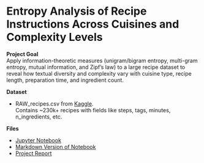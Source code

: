 # Entropy Analysis of Recipe Instructions Across Cuisines and Complexity Levels

**Project Goal**  
Apply information-theoretic measures (unigram/bigram entropy, multi-gram entropy, mutual information, and Zipf’s law) to a large recipe dataset to reveal how textual diversity and complexity vary with cuisine type, recipe length, preparation time, and ingredient count.

**Dataset**  
- RAW_recipes.csv from [Kaggle](https://www.kaggle.com/datasets/shuyangli94/food-com-recipes-and-user-interactions).  
  Contains ~230k+ recipes with fields like steps, tags, minutes, n_ingredients, etc.

**Files**  
- [Jupyter Notebook](./project.ipynb)  
- [Markdown Version of Notebook](./project.md)  
- [Project Report](./report.pdf)
